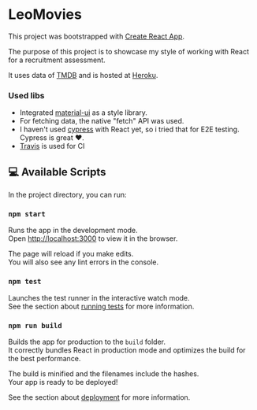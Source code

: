 # LeoMovies

This project was bootstrapped with [Create React App](https://github.com/facebook/create-react-app).

The purpose of this project is to showcase my style of working with React for a recruitment assessment.  

It uses data of [TMDB](https://www.themoviedb.org/documentation/api) and is hosted at [Heroku](https://leomovies.herokuapp.com/).


### Used libs

- Integrated [material-ui](https://material-ui.com/) as a style library. 
- For fetching data, the native "fetch" API was used. 
- I haven't used [cypress](https://www.cypress.io/) with React yet, so i tried that for E2E testing. Cypress is great ❤️.
- [Travis](https://travis-ci.com/github/drdreo/LeoMovies) is used for CI


## 💻 Available Scripts

In the project directory, you can run:

### `npm start`

Runs the app in the development mode.<br />
Open [http://localhost:3000](http://localhost:3000) to view it in the browser.

The page will reload if you make edits.<br />
You will also see any lint errors in the console.

### `npm test`

Launches the test runner in the interactive watch mode.<br />
See the section about [running tests](https://facebook.github.io/create-react-app/docs/running-tests) for more information.

### `npm run build`

Builds the app for production to the `build` folder.<br />
It correctly bundles React in production mode and optimizes the build for the best performance.

The build is minified and the filenames include the hashes.<br />
Your app is ready to be deployed!

See the section about [deployment](https://facebook.github.io/create-react-app/docs/deployment) for more information.
